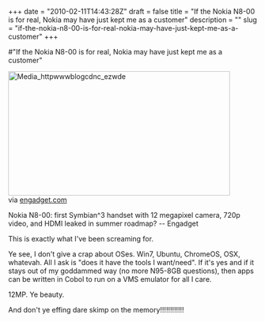 +++
date = "2010-02-11T14:43:28Z"
draft = false
title = "If the Nokia N8-00 is for real, Nokia may have just kept me as a customer"
description = ""
slug = "if-the-nokia-n8-00-is-for-real-nokia-may-have-just-kept-me-as-a-customer"
+++

#"If the Nokia N8-00 is for real, Nokia may have just kept me as a customer"


 <div class="posterous_bookmarklet_entry">
 <div class='p_embed p_image_embed'>
<img alt="Media_httpwwwblogcdnc_ezwde" height="252" src="http://getfile0.posterous.com/getfile/files.posterous.com/conoroneill/EAprijifFlwiEfJmfChoeieBHxthEckkzqBoImojlBAgeupaehAmwzcEGwHh/media_httpwwwblogcdnc_ezwDE.jpg.scaled500.jpg" width="448" />
</div>
<div class="posterous_quote_citation">via <a href="http://www.engadget.com/2010/02/11/nokia-n8-00-first-symbian-3-handset-with-12-megapixel-camera-7/">engadget.com</a></div>
 <p>Nokia N8-00: first Symbian^3 handset with 12 megapixel camera, 720p video, and HDMI leaked in summer roadmap? -- Engadget
</p><p>This is exactly what I've been screaming for. 
</p><p>Ye see, I don't give a crap about OSes. Win7, Ubuntu, ChromeOS, OSX, whatevah. All I ask is "does it have the tools I want/need". If it's yes and if it stays out of my goddammed way (no more N95-8GB questions), then apps can be written in Cobol to run on a VMS emulator for all I care.
</p><p>12MP. Ye beauty.
</p><p>And don't ye effing dare skimp on the memory!!!!!!!!!!!!</p></div>
 